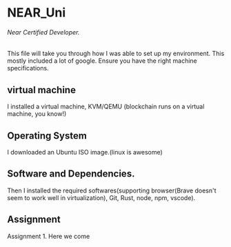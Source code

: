 # **NEAR_Uni**
###### Near Certified Developer.

This file will take you through how I was able to set up my environment. This mostly included a lot of google.
Ensure you have the right machine specifications. 
## virtual machine
I installed a virtual machine, KVM/QEMU (blockchain runs on a virtual machine, you know!)
## Operating System
I downloaded an Ubuntu ISO image.(linux is awesome)
## Software and Dependencies.
Then I installed the required softwares(supporting browser(Brave doesn't seem to work well in virtualization), Git, Rust, node, npm, vscode).
## Assignment
Assignment 1. Here we come

